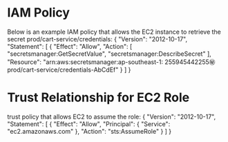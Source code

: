 # IAM Policy
Below is an example IAM policy that allows the EC2 instance to retrieve the secret prod/cart-service/credentials:
{
  "Version": "2012-10-17",
  "Statement": [
    {
      "Effect": "Allow",
      "Action": [
        "secretsmanager:GetSecretValue",
        "secretsmanager:DescribeSecret"
      ],
      "Resource": "arn:aws:secretsmanager:ap-southeast-1: 255945442255:secret:prod/cart-service/credentials-AbCdEf"
    }
  ]
}

# Trust Relationship for EC2 Role
trust policy that allows EC2 to assume the role:
{
  "Version": "2012-10-17",
  "Statement": [
    {
      "Effect": "Allow",
      "Principal": {
        "Service": "ec2.amazonaws.com"
      },
      "Action": "sts:AssumeRole"
    }
  ]
}

